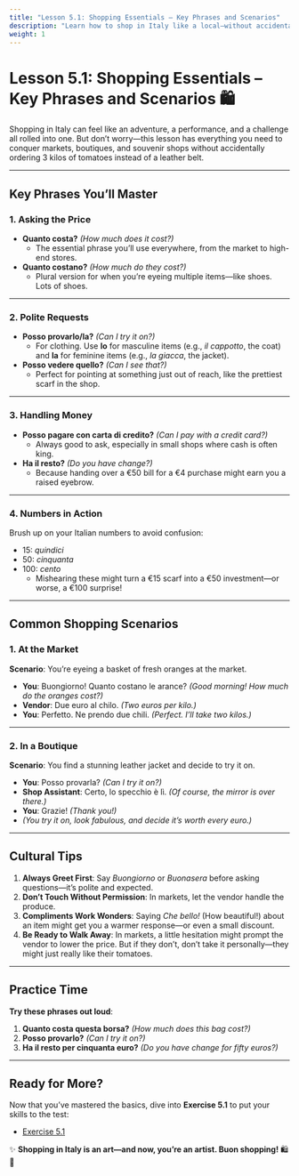 ```yaml
---
title: "Lesson 5.1: Shopping Essentials – Key Phrases and Scenarios"
description: "Learn how to shop in Italy like a local—without accidentally buying a watermelon when you wanted a handbag!"
weight: 1
---
```


# Lesson 5.1: Shopping Essentials – Key Phrases and Scenarios 🛍️

Shopping in Italy can feel like an adventure, a performance, and a challenge all rolled into one. But don’t worry—this lesson has everything you need to conquer markets, boutiques, and souvenir shops without accidentally ordering 3 kilos of tomatoes instead of a leather belt.

---

## Key Phrases You’ll Master  

### 1. Asking the Price  
- **Quanto costa?** *(How much does it cost?)*  
  - The essential phrase you’ll use everywhere, from the market to high-end stores.  
- **Quanto costano?** *(How much do they cost?)*  
  - Plural version for when you’re eyeing multiple items—like shoes. Lots of shoes.  

---

### 2. Polite Requests  
- **Posso provarlo/la?** *(Can I try it on?)*  
  - For clothing. Use **lo** for masculine items (e.g., *il cappotto*, the coat) and **la** for feminine items (e.g., *la giacca*, the jacket).  
- **Posso vedere quello?** *(Can I see that?)*  
  - Perfect for pointing at something just out of reach, like the prettiest scarf in the shop.  

---

### 3. Handling Money  
- **Posso pagare con carta di credito?** *(Can I pay with a credit card?)*  
  - Always good to ask, especially in small shops where cash is often king.  
- **Ha il resto?** *(Do you have change?)*  
  - Because handing over a €50 bill for a €4 purchase might earn you a raised eyebrow.  

---

### 4. Numbers in Action  
Brush up on your Italian numbers to avoid confusion:  
- 15: *quindici*  
- 50: *cinquanta*  
- 100: *cento*  
  - Mishearing these might turn a €15 scarf into a €50 investment—or worse, a €100 surprise!  

---

## Common Shopping Scenarios  

### 1. At the Market  
**Scenario**: You’re eyeing a basket of fresh oranges at the market.  

- **You**: Buongiorno! Quanto costano le arance? *(Good morning! How much do the oranges cost?)*  
- **Vendor**: Due euro al chilo. *(Two euros per kilo.)*  
- **You**: Perfetto. Ne prendo due chili. *(Perfect. I’ll take two kilos.)*  

---

### 2. In a Boutique  
**Scenario**: You find a stunning leather jacket and decide to try it on.  

- **You**: Posso provarla? *(Can I try it on?)*  
- **Shop Assistant**: Certo, lo specchio è lì. *(Of course, the mirror is over there.)*  
- **You**: Grazie! *(Thank you!)*  
- *(You try it on, look fabulous, and decide it’s worth every euro.)*  

---

## Cultural Tips  

1. **Always Greet First**: Say *Buongiorno* or *Buonasera* before asking questions—it’s polite and expected.  
2. **Don’t Touch Without Permission**: In markets, let the vendor handle the produce.  
3. **Compliments Work Wonders**: Saying *Che bello!* (How beautiful!) about an item might get you a warmer response—or even a small discount.  
4. **Be Ready to Walk Away**: In markets, a little hesitation might prompt the vendor to lower the price. But if they don’t, don’t take it personally—they might just really like their tomatoes.  

---

## Practice Time  

**Try these phrases out loud**:  
1. **Quanto costa questa borsa?** *(How much does this bag cost?)*  
2. **Posso provarlo?** *(Can I try it on?)*  
3. **Ha il resto per cinquanta euro?** *(Do you have change for fifty euros?)*  

---

## Ready for More?  

Now that you’ve mastered the basics, dive into **Exercise 5.1** to put your skills to the test:  
- [Exercise 5.1](../exercise5.1/)  

✨ **Shopping in Italy is an art—and now, you’re an artist. Buon shopping!** 🛍️🍋
